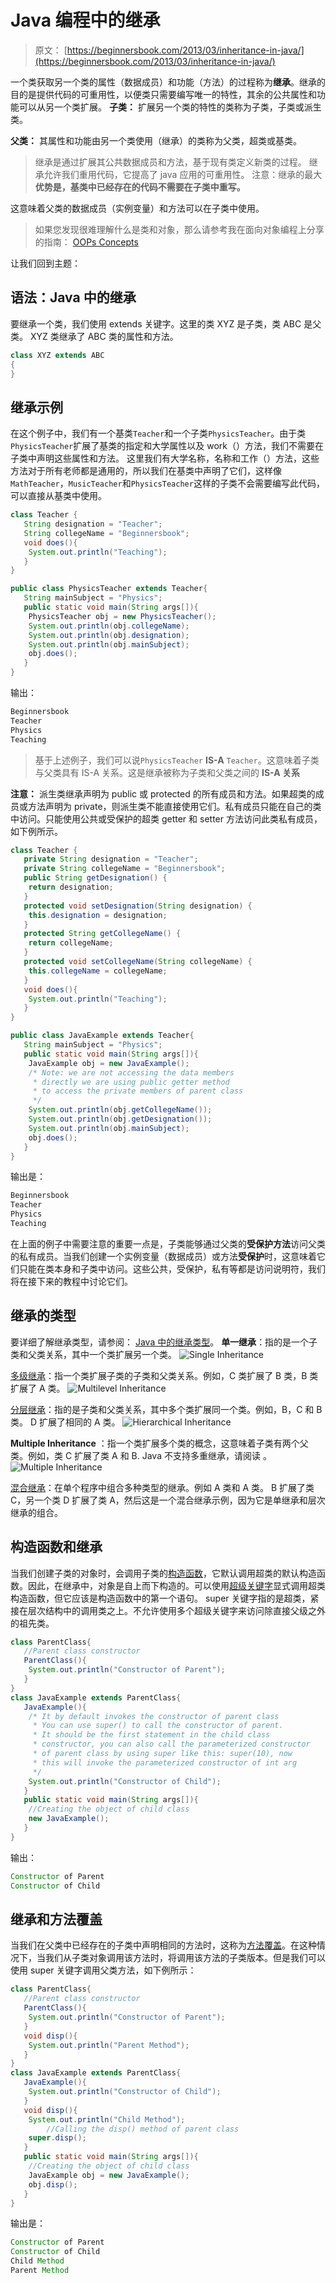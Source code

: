 # Java 编程中的继承

> 原文： [https://beginnersbook.com/2013/03/inheritance-in-java/](https://beginnersbook.com/2013/03/inheritance-in-java/)

一个类获取另一个类的属性（数据成员）和功能（方法）的过程称为**继承**。继承的目的是提供代码的可重用性，以便类只需要编写唯一的特性，其余的公共属性和功能可以从另一个类扩展。
**子类：**
扩展另一个类的特性的类称为子类，子类或派生类。

**父类：**
其属性和功能由另一个类使用（继承）的类称为父类，超类或基类。

> 继承是通过扩展其公共数据成员和方法，基于现有类定义新类的过程。
> 继承允许我们重用代码，它提高了 java 应用的可重用性。
> 注意：继承的最大**优势是，基类中已经存在的代码不需要在子类中重写。**

这意味着父类的数据成员（实例变量）和方法可以在子类中使用。

> 如果您发现很难理解什么是类和对象，那么请参考我在面向对象编程上分享的指南： [OOPs Concepts](https://beginnersbook.com/2013/04/oops-concepts/)

让我们回到主题：

## 语法：Java 中的继承

要继承一个类，我们使用 extends 关键字。这里的类 XYZ 是子类，类 ABC 是父类。 XYZ 类继承了 ABC 类的属性和方法。

```java
class XYZ extends ABC
{
}
```

## 继承示例

在这个例子中，我们有一个基类`Teacher`和一个子类`PhysicsTeacher`。由于类`PhysicsTeacher`扩展了基类的指定和大学属性以及 work（）方法，我们不需要在子类中声明这些属性和方法。
这里我们有大学名称，名称和工作（）方法，这些方法对于所有老师都是通用的，所以我们在基类中声明了它们，这样像`MathTeacher`，`MusicTeacher`和`PhysicsTeacher`这样的子类不会需要编写此代码，可以直接从基类中使用。

```java
class Teacher {
   String designation = "Teacher";
   String collegeName = "Beginnersbook";
   void does(){
	System.out.println("Teaching");
   }
}

public class PhysicsTeacher extends Teacher{
   String mainSubject = "Physics";
   public static void main(String args[]){
	PhysicsTeacher obj = new PhysicsTeacher();
	System.out.println(obj.collegeName);
	System.out.println(obj.designation);
	System.out.println(obj.mainSubject);
	obj.does();
   }
}

```

输出：

```java
Beginnersbook
Teacher
Physics
Teaching

```

> 基于上述例子，我们可以说`PhysicsTeacher` **IS-A** `Teacher`。这意味着子类与父类具有 IS-A 关系。这是继承被称为子类和父类之间的 **IS-A 关系**

**注意：**
派生类继承声明为 public 或 protected 的所有成员和方法。如果超类的成员或方法声明为 private，则派生类不能直接使用它们。私有成员只能在自己的类中访问。只能使用公共或受保护的超类 getter 和 setter 方法访问此类私有成员，如下例所示。

```java
class Teacher {
   private String designation = "Teacher";
   private String collegeName = "Beginnersbook";
   public String getDesignation() {
	return designation;
   }
   protected void setDesignation(String designation) {
	this.designation = designation;
   }
   protected String getCollegeName() {
	return collegeName;
   }
   protected void setCollegeName(String collegeName) {
	this.collegeName = collegeName;
   }
   void does(){
	System.out.println("Teaching");
   }
}

public class JavaExample extends Teacher{
   String mainSubject = "Physics";
   public static void main(String args[]){
	JavaExample obj = new JavaExample();
	/* Note: we are not accessing the data members 
	 * directly we are using public getter method 
	 * to access the private members of parent class
	 */
	System.out.println(obj.getCollegeName());
	System.out.println(obj.getDesignation());
	System.out.println(obj.mainSubject);
	obj.does();
   }
}

```

输出是：

```java
Beginnersbook
Teacher
Physics
Teaching

```

在上面的例子中需要注意的重要一点是，子类能够通过父类的**受保护方法**访问父类的私有成员。当我们创建一个实例变量（数据成员）或方法**受保护**时，这意味着它们只能在类本身和子类中访问。这些公共，受保护，私有等都是访问说明符，我们将在接下来的教程中讨论它们。

## 继承的类型

要详细了解继承类型，请参阅： [Java 中的继承类型](https://beginnersbook.com/2013/05/java-inheritance-types/)。
**单一继承**：指的是一个子类和父类关系，其中一个类扩展另一个类。
![Single Inheritance](img/30f11027c81017897b47d6565f10d8c9.jpg)

[多级继承](https://beginnersbook.com/2013/12/multilevel-inheritance-in-java-with-example/)：指一个类扩展子类的子类和父类关系。例如，C 类扩展了 B 类，B 类扩展了 A 类。
![Multilevel Inheritance](img/c629849a8b972871638b8bf07144988e.jpg)

[分层继承](https://beginnersbook.com/2013/10/hierarchical-inheritance-java-program/)：指的是子类和父类关系，其中多个类扩展同一个类。例如，B，C 和 B 类。 D 扩展了相同的 A 类。
![Hierarchical Inheritance](img/3ebd37ecb1c153a46cffb42be97313db.jpg)

**Multiple Inheritance** ：指一个类扩展多个类的概念，这意味着子类有两个父类。例如，类 C 扩展了类 A 和 B. Java 不支持多重继承，请阅读 [](https://beginnersbook.com/2013/05/java-multiple-inheritance/) 。
![Multiple Inheritance](img/cbfc771537332f069286b699edb74543.jpg)

[混合继承](https://beginnersbook.com/2013/10/hybrid-inheritance-java-program/)：在单个程序中组合多种类型的继承。例如 A 类和 A 类。 B 扩展了类 C，另一个类 D 扩展了类 A，然后这是一个混合继承示例，因为它是单继承和层次继承的组合。

## 构造函数和继承

当我们创建子类的对象时，会调用子类的[构造函数](https://beginnersbook.com/2013/03/constructors-in-java/)，它默认调用超类的默认构造函数。因此，在继承中，对象是自上而下构造的。可以使用[超级关键字](https://beginnersbook.com/2014/07/super-keyword-in-java-with-example/)显式调用超类构造函数，但它应该是构造函数中的第一个语句。 super 关键字指的是超类，紧接在层次结构中的调用类之上。不允许使用多个超级关键字来访问除直接父级之外的祖先类。

```java
class ParentClass{
   //Parent class constructor
   ParentClass(){
	System.out.println("Constructor of Parent");
   }
}
class JavaExample extends ParentClass{
   JavaExample(){
	/* It by default invokes the constructor of parent class
	 * You can use super() to call the constructor of parent.
	 * It should be the first statement in the child class
	 * constructor, you can also call the parameterized constructor
	 * of parent class by using super like this: super(10), now
	 * this will invoke the parameterized constructor of int arg
	 */
	System.out.println("Constructor of Child");
   }
   public static void main(String args[]){
	//Creating the object of child class
	new JavaExample();
   }
}
```

输出：

```java
Constructor of Parent
Constructor of Child
```

## 继承和方法覆盖

当我们在父类中已经存在的子类中声明相同的方法时，这称为[方法覆盖](https://beginnersbook.com/2014/01/method-overriding-in-java-with-example/)。在这种情况下，当我们从子类对象调用该方法时，将调用该方法的子类版本。但是我们可以使用 super 关键字调用父类方法，如下例所示：

```java
class ParentClass{
   //Parent class constructor
   ParentClass(){
	System.out.println("Constructor of Parent");
   }
   void disp(){
	System.out.println("Parent Method");
   }
}
class JavaExample extends ParentClass{
   JavaExample(){
	System.out.println("Constructor of Child");
   }
   void disp(){
	System.out.println("Child Method");
        //Calling the disp() method of parent class
	super.disp();
   }
   public static void main(String args[]){
	//Creating the object of child class
	JavaExample obj = new JavaExample();
	obj.disp();
   }
}

```

输出是：

```java
Constructor of Parent
Constructor of Child
Child Method
Parent Method

```